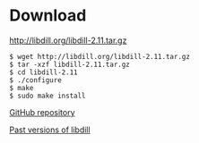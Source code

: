 
# Download

<http://libdill.org/libdill-2.11.tar.gz> 

```
$ wget http://libdill.org/libdill-2.11.tar.gz
$ tar -xzf libdill-2.11.tar.gz 
$ cd libdill-2.11
$ ./configure
$ make
$ sudo make install
```

[GitHub repository](https://github.com/sustrik/libdill)

[Past versions of libdill](libdill-history.html)


